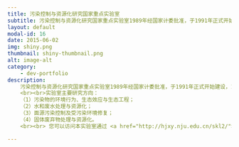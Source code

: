 ```yaml
---
title: 污染控制与资源化研究国家重点实验室
subtitle: 污染控制与资源化研究国家重点实验室1989年经国家计委批准，于1991年正式开始建设，1995年通过国家验收并正式对外开放。
layout: default
modal-id: 16
date: 2015-06-02
img: shiny.png
thumbnail: shiny-thumbnail.png
alt: image-alt
category: 
    - dev-portfolio
description: 
    污染控制与资源化研究国家重点实验室1989年经国家计委批准，于1991年正式开始建设，1995年通过国家验收并正式对外开放。2000年顺利通过了国家重点实验室的评估进入良好实验室行列。实验室依托于同济大学、南京大学环境科学与工程学科群，涵盖环境科学、环境工程、市政工程三个博士点；环境科学、环境工程和土木与水利3个博士后流动站。中国工程院院士金鉴明教授任学术委员会主任。赵建夫教授任实验室主任。实验室现有在编固定人员28人，非在编固定人员27人，客座科研人员22人。其中中国科学院院士1名，教授32人，优秀中青年人才3人，教育部跨世纪人才2人，上海市建设功臣1人。目前共有大型仪器设备21台套，面积1500M2。实验室现有博士后23名，在读博士生124名、硕士生326名。 
    <br><br>实验室主要研究方向：
    （1）污染物的环境行为、生态效应与生态工程；
    （2）水和废水处理与资源化；
    （3）面源污染控制及受污染环境修复；
    （4）固体废弃物处理与资源化。
    <br><br> 您可以访问本实验室通过 <a href="http://hjxy.nju.edu.cn/skl2/">点击这里</a>。

---
```


